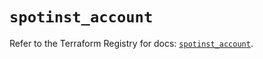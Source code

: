 # `spotinst_account`

Refer to the Terraform Registry for docs: [`spotinst_account`](https://registry.terraform.io/providers/spotinst/spotinst/1.217.0/docs/resources/account).
